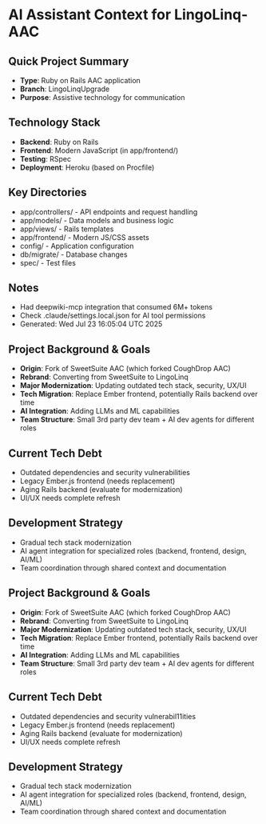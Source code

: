 # AI Assistant Context for LingoLinq-AAC

## Quick Project Summary
- **Type**: Ruby on Rails AAC application
- **Branch**: LingoLinqUpgrade
- **Purpose**: Assistive technology for communication

## Technology Stack
- **Backend**: Ruby on Rails
- **Frontend**: Modern JavaScript (in app/frontend/)
- **Testing**: RSpec
- **Deployment**: Heroku (based on Procfile)

## Key Directories
- app/controllers/ - API endpoints and request handling
- app/models/ - Data models and business logic
- app/views/ - Rails templates
- app/frontend/ - Modern JS/CSS assets
- config/ - Application configuration
- db/migrate/ - Database changes
- spec/ - Test files

## Notes
- Had deepwiki-mcp integration that consumed 6M+ tokens
- Check .claude/settings.local.json for AI tool permissions
- Generated: Wed Jul 23 16:05:04 UTC 2025

## Project Background & Goals
- **Origin**: Fork of SweetSuite AAC (which forked CoughDrop AAC)
- **Rebrand**: Converting from SweetSuite to LingoLinq
- **Major Modernization**: Updating outdated tech stack, security, UX/UI
- **Tech Migration**: Replace Ember frontend, potentially Rails backend over time
- **AI Integration**: Adding LLMs and ML capabilities
- **Team Structure**: Small 3rd party dev team + AI dev agents for different roles

## Current Tech Debt
- Outdated dependencies and security vulnerabilities
- Legacy Ember.js frontend (needs replacement)
- Aging Rails backend (evaluate for modernization)
- UI/UX needs complete refresh

## Development Strategy
- Gradual tech stack modernization
- AI agent integration for specialized roles (backend, frontend, design, AI/ML)
- Team coordination through shared context and documentation

## Project Background & Goals
- **Origin**: Fork of SweetSuite AAC (which forked CoughDrop AAC)
- **Rebrand**: Converting from SweetSuite to LingoLinq
- **Major Modernization**: Updating outdated tech stack, security, UX/UI
- **Tech Migration**: Replace Ember frontend, potentially Rails backend over time
- **AI Integration**: Adding LLMs and ML capabilities
- **Team Structure**: Small 3rd party dev team + AI dev agents for different roles

## Current Tech Debt
- Outdated dependencies and security vulnerabil11ities
- Legacy Ember.js frontend (needs replacement)
- Aging Rails backend (evaluate for modernization)
- UI/UX needs complete refresh

## Development Strategy
- Gradual tech stack modernization
- AI agent integration for specialized roles (backend, frontend, design, AI/ML)
- Team coordination through shared context and documentation
